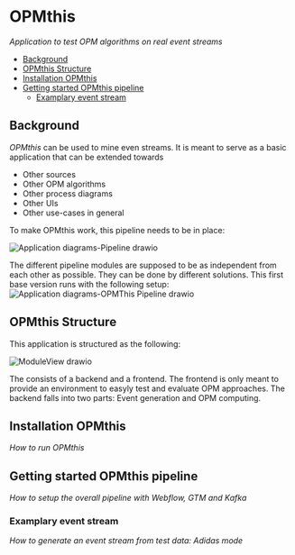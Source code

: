 # OPMthis
_Application to test OPM algorithms on real event streams_


- [Background](#background)
- [OPMthis Structure](#opmthis-structure)
- [Installation OPMthis](#installation-opmthis)
- [Getting started OPMthis pipeline](#getting-started-opmthis-pipeline)
  - [Examplary event stream](#examplary-event-stream)


## Background
_OPMthis_ can be used to mine even streams. It is meant to serve as a basic application that can be extended towards
- Other sources
- Other OPM algorithms
- Other process diagrams
- Other UIs
- Other use-cases in general

To make OPMthis work, this pipeline needs to be in place:

![Application diagrams-Pipeline drawio](https://user-images.githubusercontent.com/46896615/162034156-b9a3559e-bb90-4c29-9504-22e8320ffbd6.png)

The different pipeline modules are supposed to be as independent from each other as possible. They can be done by different solutions. This first base version runs with the following setup:
![Application diagrams-OPMThis Pipeline drawio](https://user-images.githubusercontent.com/46896615/162033661-effa5432-e9ca-4960-a873-4cdfbf17cf02.png)


## OPMthis Structure
This application is structured as the following:

![ModuleView drawio](https://user-images.githubusercontent.com/46896615/161813919-cefa9fed-a7a1-4796-900d-511ce8121a35.png)

The consists of a backend and a frontend. The frontend is only meant to provide an environment to easyly test and evaluate OPM approaches. The backend falls into two parts: Event generation and OPM computing.

## Installation OPMthis
_How to run OPMthis_

## Getting started OPMthis pipeline
_How to setup the overall pipeline with Webflow, GTM and Kafka_

### Examplary event stream
_How to generate an event stream from test data: Adidas mode_

